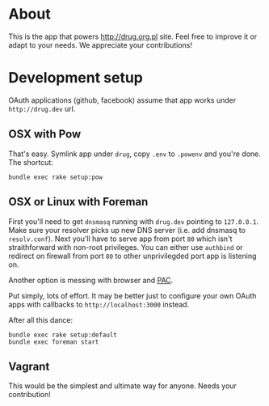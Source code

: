 # About

This is the app that powers http://drug.org.pl site. Feel free to improve it or adapt to your needs. We appreciate your contributions!

# Development setup

OAuth applications (github, facebook) assume that app works under `http://drug.dev` url.

## OSX with Pow

That's easy. Symlink app under `drug`, copy `.env` to `.powenv` and you're done. The shortcut:

    bundle exec rake setup:pow

## OSX or Linux with Foreman

First you'll need to get `dnsmasq` running with `drug.dev` pointing to `127.0.0.1`. Make sure your resolver picks up new DNS server (i.e. add dnsmasq to `resolv.conf`). Next you'll have to serve app from port `80` which isn't straithforward with non-root privileges. You can either use `authbind` or redirect on firewall from port `80` to other unprivilegded port app is listening on.

Another option is messing with browser and [PAC](http://en.wikipedia.org/wiki/Proxy_auto-config#The_PAC_file).

Put simply, lots of effort. It may be better just to configure your own OAuth apps with callbacks to `http://localhost:3000` instead.

After all this dance:

    bundle exec rake setup:default
    bundle exec foreman start

## Vagrant

This would be the simplest and ultimate way for anyone. Needs your contribution!
